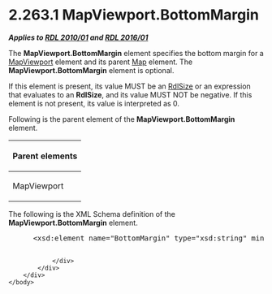 <html dir="LTR" xmlns:mshelp="http://msdn.microsoft.com/mshelp" xmlns:ddue="http://ddue.schemas.microsoft.com/authoring/2003/5" xmlns:xlink="http://www.w3.org/1999/xlink" xmlns:tool="http://www.microsoft.com/tooltip">
    <head>
        <meta http-equiv="Content-Type" content="text/html; CHARSET=utf-8"></meta>
        <meta name="save" content="history"></meta>
        <title>2.263.1 MapViewport.BottomMargin</title>
        <xml>
            <mshelp:toctitle title="2.263.1 MapViewport.BottomMargin"></mshelp:toctitle>
            <mshelp:rltitle title="[MS-RDL]: MapViewport.BottomMargin"></mshelp:rltitle>
            <mshelp:keyword index="A" term="c4f7fe11-e57b-441f-aea4-175f1d1f3734"></mshelp:keyword>
            <mshelp:attr name="DCSext.ContentType" value="open specification"></mshelp:attr>
            <mshelp:attr name="AssetID" value="c4f7fe11-e57b-441f-aea4-175f1d1f3734"></mshelp:attr>
            <mshelp:attr name="TopicType" value="kbRef"></mshelp:attr>
            <mshelp:attr name="DCSext.Title" value="[MS-RDL]: MapViewport.BottomMargin" />
        </xml>
    </head>
    <body>
        <div id="header">
            <h1 class="heading">2.263.1 MapViewport.BottomMargin</h1>
        </div>
        <div id="mainSection">
            <div id="mainBody">
                <div id="allHistory" class="saveHistory"></div>
                <div id="sectionSection0" class="section" name="collapseableSection">
                    

<p><b><i>Applies to </i></b><a href="3428e690-a348-4ec7-8a6a-8efb42d2cdee.htm"><b><i>RDL 2010/01</i></b></a><b><i>
and </i></b><a href="52ce3983-2bfc-4e72-9359-42aaf5fe4509.htm"><b><i>RDL 2016/01</i></b></a></p>

<p>The <b>MapViewport.BottomMargin</b> element specifies the
bottom margin for a <a href="55679f1a-a5b6-4b08-b284-ff6e27deedb4.htm">MapViewport</a>
element and its parent <a href="fd166dd8-6772-4507-b3f6-50a2b7cfd6ac.htm">Map</a>
element. The <b>MapViewport.BottomMargin</b> element is optional. </p>

<p>If this element is present, its value MUST be an <a href="b40c092e-4fe5-4f7b-a0bf-c98df1361c90.htm">RdlSize</a> or an expression
that evaluates to an <b>RdlSize</b>, and its value MUST NOT be negative. If
this element is not present, its value is interpreted as 0.</p>

<p>Following is the parent element of the <b>MapViewport.BottomMargin</b>
element.</p>

<table>
 <thead>
  <tr>
   <th>
   <p>Parent elements</p>
   </th>
  </tr>
 </thead>
 <tr>
  <td>
  <p>MapViewport</p>
  </td>
 </tr>
</table>

<p>The following is the XML Schema definition of the <b>MapViewport.BottomMargin</b>
element.           </p>

<dl>
<dd>
<div><pre> &lt;xsd:element name=&quot;BottomMargin&quot; type=&quot;xsd:string&quot; minOccurs=&quot;0&quot; /&gt;
  
</pre></div>
</dd></dl>


                </div>
            </div>
        </div>
    </body>
</html>